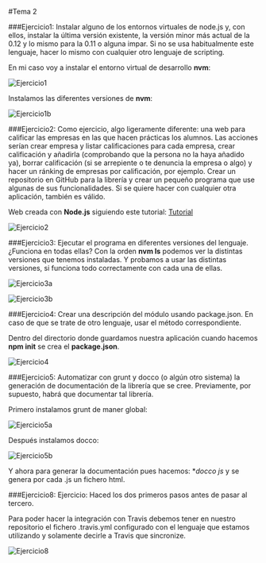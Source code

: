 #Tema 2

###Ejercicio1: Instalar alguno de los entornos virtuales de node.js y, con ellos, instalar la última versión existente, la versión minor más actual de la 0.12 y lo mismo para la 0.11 o alguna impar. Si no se usa habitualmente este lenguaje, hacer lo mismo con cualquier otro lenguaje de scripting. 

En mi caso voy a instalar el entorno virtual de desarrollo **nvm**:

![Ejercicio1](https://www.dropbox.com/s/766cz38a3al5xf3/Ejercicio1.png?dl=1)

Instalamos las diferentes versiones de **nvm**:

![Ejercicio1b](https://www.dropbox.com/s/umh0n46vpuneax1/Ejercicio1b.png?dl=1)

###Ejercicio2: Como ejercicio, algo ligeramente diferente: una web para calificar las empresas en las que hacen prácticas los alumnos. Las acciones serían crear empresa y listar calificaciones para cada empresa, crear calificación y añadirla (comprobando que la persona no la haya añadido ya), borrar calificación (si se arrepiente o te denuncia la empresa o algo) y hacer un ránking de empresas por calificación, por ejemplo. Crear un repositorio en GitHub para la librería y crear un pequeño programa que use algunas de sus funcionalidades. Si se quiere hacer con cualquier otra aplicación, también es válido.

Web creada con **Node.js** siguiendo este tutorial: [Tutorial](http://codehero.co/nodejs-y-express-instalacion-e-iniciacion/)

![Ejercicio2](https://www.dropbox.com/s/gvdmrrhto1rrrsy/Ejercicio2.png?dl=1)

###Ejercicio3: Ejecutar el programa en diferentes versiones del lenguaje. ¿Funciona en todas ellas?
Con la orden **nvm ls** podemos ver la distintas versiones que tenemos instaladas. Y
probamos a usar las distintas versiones, si funciona todo correctamente con cada una de ellas.

![Ejercicio3a](https://www.dropbox.com/s/gvpjoa2xrxqa2fg/Ejercicio3a.png?dl=1)

![Ejercicio3b](https://www.dropbox.com/s/7y2ewar0s8jrepy/Ejercicio3b.png?dl=1)

###Ejercicio4: Crear una descripción del módulo usando package.json. En caso de que se trate de otro lenguaje, usar el método correspondiente. 

Dentro del directorio donde guardamos nuestra aplicación cuando hacemos **npm init** se crea el **package.json**.

![Ejercicio4](https://www.dropbox.com/s/vvw4ex18m6y1fig/Ejercicio4.png?dl=1)

###Ejercicio5: Automatizar con grunt y docco (o algún otro sistema) la generación de documentación de la librería que se cree. Previamente, por supuesto, habrá que documentar tal librería.

Primero instalamos grunt de maner global:

![Ejercicio5a](https://www.dropbox.com/s/y8lzjd4xwelwa8f/Ejercicio5a.png?dl=1)

Después instalamos docco:

![Ejercicio5b](https://www.dropbox.com/s/zw6iyj9x0r4jx03/Ejercicio5b.png?dl=1)

Y ahora para generar la documentación pues hacemos: **docco *js** y se genera por cada .js un fichero html.

###Ejercicio8: Ejercicio: Haced los dos primeros pasos antes de pasar al tercero.

Para poder hacer la integración con Travis debemos tener en nuestro repositorio el fichero .travis.yml configurado con el lenguaje que estamos utilizando y solamente decirle a Travis que sincronize.

![Ejercicio8](https://www.dropbox.com/s/6i1drppa9sck3cx/Ejercicio8.png?dl=1)
